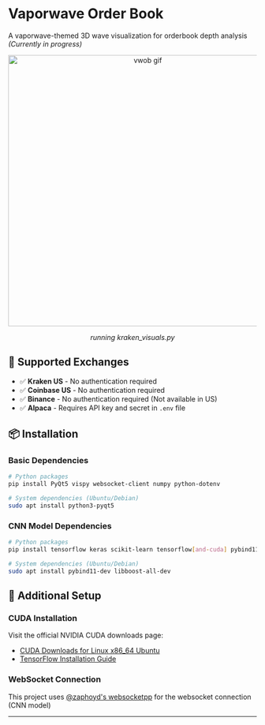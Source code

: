 # Vaporwave Order Book

A vaporwave-themed 3D wave visualization for orderbook depth analysis *(Currently in progress)*
<p align="center">
  <img src="https://github.com/user-attachments/assets/ecd9f621-72e8-4b4b-98ce-06935424a6bc" alt="vwob gif" width="550">
</p>
<p align="center"><em>running kraken_visuals.py</em></p>


## 🔧 Supported Exchanges

- ✅ **Kraken US** - No authentication required
- ✅ **Coinbase US** - No authentication required
- ✅ **Binance** - No authentication required (Not available in US)
- ✅ **Alpaca** - Requires API key and secret in `.env` file

## 📦 Installation

### Basic Dependencies
```bash
# Python packages
pip install PyQt5 vispy websocket-client numpy python-dotenv

# System dependencies (Ubuntu/Debian)
sudo apt install python3-pyqt5
```

### CNN Model Dependencies
```bash
# Python packages
pip install tensorflow keras scikit-learn tensorflow[and-cuda] pybind11 numpy

# System dependencies (Ubuntu/Debian)
sudo apt install pybind11-dev libboost-all-dev
```

## 🚀 Additional Setup

### CUDA Installation
Visit the official NVIDIA CUDA downloads page:
- [CUDA Downloads for Linux x86_64 Ubuntu](https://developer.nvidia.com/cuda-downloads?target_os=Linux&target_arch=x86_64&Distribution=Ubuntu&target_version=24.04&target_type=deb_local)
- [TensorFlow Installation Guide](https://www.tensorflow.org/install/pip)

### WebSocket Connection
This project uses [@zaphoyd's websocketpp](https://github.com/zaphoyd/websocketpp) for the websocket connection (CNN model)

---
